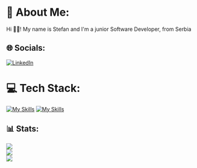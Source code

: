 # 📌 About Me:
Hi 👋🏻! My name is Stefan and I'm a junior Software Developer, from Serbia

## 🌐 Socials:
[![LinkedIn](https://img.shields.io/badge/LinkedIn-%230077B5.svg?logo=linkedin&logoColor=white)](https://www.linkedin.com/in/stefan-blagojevic-2aa3a5273/) 

# 💻 Tech Stack:
[![My Skills](https://skillicons.dev/icons?i=js,react,tailwindcss,redux,vue,pinia,sass,less)](https://skillicons.dev)
[![My Skills](https://skillicons.dev/icons?i=ts,nodejs,express,mysql,postgres,sequelize,postman,ubuntu)](https://skillicons.dev)

## 📊 Stats:
![](https://github-readme-stats.vercel.app/api?username=stefanbgh&theme=react&hide_border=false&include_all_commits=false&count_private=false)<br/>
![](https://github-readme-streak-stats.herokuapp.com/?user=stefanbgh&theme=react&hide_border=false)<br/>
![](https://github-readme-stats.vercel.app/api/top-langs/?username=stefanbgh&theme=react&hide_border=false&include_all_commits=false&count_private=false&layout=compact)

<!-- Proudly created with GPRM ( https://gprm.itsvg.in ) -->